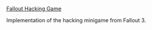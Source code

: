 [Fallout Hacking Game](https://www.reddit.com/r/dailyprogrammer/comments/3qjnil/20151028_challenge_238_intermediate_fallout/)

Implementation of the hacking minigame from Fallout 3.
